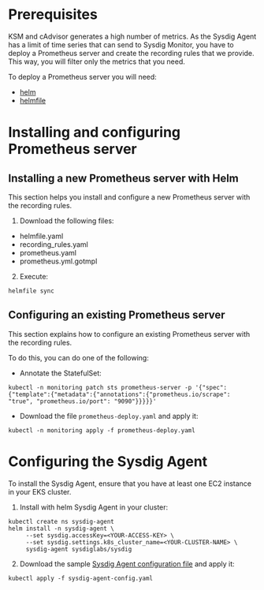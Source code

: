 # Prerequisites
KSM and cAdvisor generates a high number of metrics. As the Sysdig Agent has a limit of time series that can send to Sysdig Monitor, you have to deploy a Prometheus server and create the recording rules that we provide. This way, you will filter only the metrics that you need.

To deploy a Prometheus server you will need:
* [helm](https://helm.sh/docs/intro/install/)  
* [helmfile](https://github.com/roboll/helmfile)

# Installing and configuring Prometheus server
## Installing a new Prometheus server with Helm
This section helps you install and configure a new Prometheus server with the recording rules.  

1. Download the following files:
- helmfile.yaml
- recording_rules.yaml
- prometheus.yaml
- prometheus.yml.gotmpl

2. Execute:

```
helmfile sync
```

## Configuring an existing Prometheus server
This section explains how to configure an existing Prometheus server with the recording rules.

To do this, you can do one of the following:

* Annotate the StatefulSet:

```
kubectl -n monitoring patch sts prometheus-server -p '{"spec":{"template":{"metadata":{"annotations":{"prometheus.io/scrape": "true", "prometheus.io/port": "9090"}}}}}'
```

* Download the file `prometheus-deploy.yaml` and apply it:

```
kubectl -n monitoring apply -f prometheus-deploy.yaml
```

# Configuring the Sysdig Agent
To install the Sysdig Agent, ensure that you have at least one EC2 instance in your EKS cluster.

1. Install with helm Sysdig Agent in your cluster:

```
kubectl create ns sysdig-agent
helm install -n sysdig-agent \
     --set sysdig.accessKey=<YOUR-ACCESS-KEY> \
     --set sysdig.settings.k8s_cluster_name=<YOUR-CLUSTER-NAME> \
     sysdig-agent sysdiglabs/sysdig
```

2. Download the sample [Sysdig Agent configuration file](include/sysdig-agent-config.yaml) and apply it:

```
kubectl apply -f sysdig-agent-config.yaml
```
